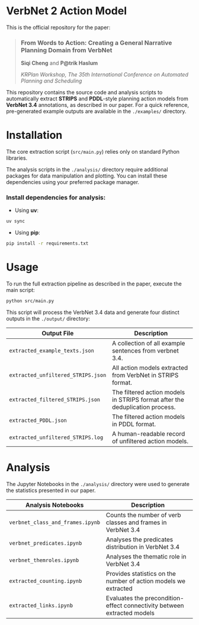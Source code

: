 # VerbNet 2 Action Model

This is the official repository for the paper:

> ### From Words to Action: Creating a General Narrative Planning Domain from VerbNet
>
> **Siqi Cheng** and **P@trik Haslum**
>
> *KRPlan Workshop, The 35th International Conference on Automated Planning and Scheduling*

This repository contains the source code and analysis scripts to automatically extract **STRIPS** and **PDDL**-style planning action models from **VerbNet 3.4** annotations, as described in our paper. For a quick reference, pre-generated example outputs are available in the `./examples/` directory.


# Installation

The core extraction script (`src/main.py`) relies only on standard Python libraries.

The analysis scripts in the `./analysis/` directory require additional packages for data manipulation and plotting. You can install these dependencies using your preferred package manager.

### Install dependencies for analysis:
- Using **uv**:
``` bash
uv sync
```

- Using **pip**:
```bash
pip install -r requirements.txt
```


# Usage

To run the full extraction pipeline as described in the paper, execute the main script:

``` bash
python src/main.py
```

This script will process the VerbNet 3.4 data and generate four distinct outputs in the `./output/` directory:

| Output File | Description |
| - | - |
| `extracted_example_texts.json`| A collection of all example sentences from verbnet 3.4. |
| `extracted_unfiltered_STRIPS.json`| All action models extracted from VerbNet in STRIPS format. |
| `extracted_filtered_STRIPS.json`| The filtered action models in STRIPS format after the deduplication process. | 
| `extracted_PDDL.json`| The filtered action models in PDDL format. |
| `extracted_unfiltered_STRIPS.log`| A human-readable record of unfiltered action models. |


# Analysis

The Jupyter Notebooks in the `./analysis/` directory were used to generate the statistics presented in our paper.

| Analysis Notebooks | Description |
| - | - |
|`verbnet_class_and_frames.ipynb` | Counts the number of verb classes and frames in VerbNet 3.4 |
| `verbnet_predicates.ipynb` | Analyses the predicates distribution in VerbNet 3.4 |
| `verbnet_themroles.ipynb` | Analyses the thematic role in VerbNet 3.4 |
| `extracted_counting.ipynb` | Provides statistics on the number of action models we extracted |
| `extracted_links.ipynb` | Evaluates the precondition-effect connectivity between extracted models |
